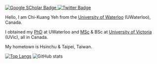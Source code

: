 <p>
 <a href="[https://scholar.google.com/citations?hl=en&user=4IqQ-rwAAAAJ](https://scholar.google.ca/citations?user=_v_Vy1sAAAAJ&hl=en)">
    <img src="https://img.shields.io/badge/Google-red?style=flat&logo=google&logoColor=white" alt="Google SCholar Badge"/>
  </a>
  <a href="https://twitter.com/chikuang_y">
    <img src="https://img.shields.io/badge/Twitter-white?style=flat&logo=twitter&logoColor=blue" alt="Twitter Badge"/>
  </a>
</p>

Hello, I am Chi-Kuang Yeh from the [University of Waterloo](https://uwaterloo.ca/) (UWaterloo), Canada.

I obtained my [PhD](https://uwaterloo.ca/statistics-and-actuarial-science/) at UWaterloo and [MSc](https://www.uvic.ca/science/math-statistics/index.php) & BSc at [University of Victoria](https://www.uvic.ca) (UVic), all in Canada.

My hometown is Hsinchu & Taipei, Taiwan.

[![Top Langs](https://github-readme-stats.vercel.app/api/top-langs/?username=chikuang)](https://github.com/anuraghazra/github-readme-stats) ![GitHub stats](https://github-readme-stats.vercel.app/api?username=chikuang&show_icons=true)  
